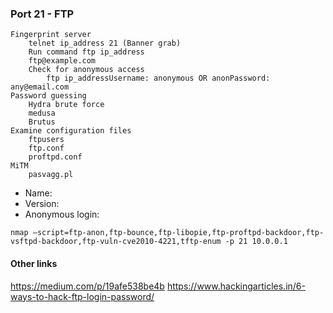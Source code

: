 ### Port 21 - FTP

    Fingerprint server
        telnet ip_address 21 (Banner grab)
        Run command ftp ip_address
        ftp@example.com
        Check for anonymous access
            ftp ip_addressUsername: anonymous OR anonPassword: any@email.com
    Password guessing
        Hydra brute force
        medusa
        Brutus
    Examine configuration files
        ftpusers
        ftp.conf
        proftpd.conf
    MiTM
        pasvagg.pl 

- Name:
- Version:
- Anonymous login:

```
nmap –script=ftp-anon,ftp-bounce,ftp-libopie,ftp-proftpd-backdoor,ftp-vsftpd-backdoor,ftp-vuln-cve2010-4221,tftp-enum -p 21 10.0.0.1
```
#### Other links
https://medium.com/p/19afe538be4b
https://www.hackingarticles.in/6-ways-to-hack-ftp-login-password/

